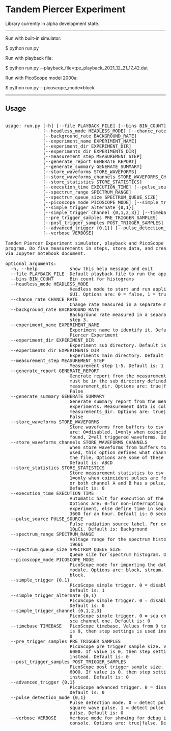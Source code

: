 # Tandem Piercer Experiment

Library currently in alpha development state.

---

Run with built-in simulator:

$ python run.py

Run with playback file:

$ python run.py --playback_file=tpe_playback_2021_12_21_17_42.dat

Run with PicoScope model 2000a:

$ python run.py --picoscope_mode=block

---

## Usage

<pre>

usage: run.py [-h] [--file PLAYBACK_FILE] [--bins BIN_COUNT]
              [--headless_mode HEADLESS_MODE] [--chance_rate CHANCE_RATE]
              [--background_rate BACKGROUND_RATE]
              [--experiment_name EXPERIMENT_NAME]
              [--experiment_dir EXPERIMENT_DIR]
              [--experiments_dir EXPERIMENTS_DIR]
              [--measurement_step MEASUREMENT_STEP]
              [--generate_report GENERATE_REPORT]
              [--generate_summary GENERATE_SUMMARY]
              [--store_waveforms STORE_WAVEFORMS]
              [--store_waveforms_channels STORE_WAVEFORMS_CHANNELS]
              [--store_statistics STORE_STATISTICS]
              [--execution_time EXECUTION_TIME] [--pulse_source PULSE_SOURCE]
              [--spectrum_range SPECTRUM_RANGE]
              [--spectrum_queue_size SPECTRUM_QUEUE_SIZE]
              [--picoscope_mode PICOSCOPE_MODE] [--simple_trigger {0,1}]
              [--simple_trigger_alternate {0,1}]
              [--simple_trigger_channel {0,1,2,3}] [--timebase TIMEBASE]
              [--pre_trigger_samples PRE_TRIGGER_SAMPLES]
              [--post_trigger_samples POST_TRIGGER_SAMPLES]
              [--advanced_trigger {0,1}] [--pulse_detection_mode {0,1}]
              [--verbose VERBOSE]

Tandem Piercer Experiment simulator, playback and PicoScope data acquisition
program. Do five measurements in steps, store data, and create a report file
via Jupyter notebook document.

optional arguments:
  -h, --help            show this help message and exit
  --file PLAYBACK_FILE  Default playback file to run the application.
  --bins BIN_COUNT      Bin count for histograms
  --headless_mode HEADLESS_MODE
                        Headless mode to start and run application without
                        GUI. Options are: 0 = false, 1 = true. Default is: 0.
  --chance_rate CHANCE_RATE
                        Change rate measured in a separate measurement step 2.
  --background_rate BACKGROUND_RATE
                        Background rate measured in a separate measurement
                        step 3.
  --experiment_name EXPERIMENT_NAME
                        Experiment name to identify it. Default is: Tandem
                        Piercer Experiment
  --experiment_dir EXPERIMENT_DIR
                        Experiment sub directory. Default is: default
  --experiments_dir EXPERIMENTS_DIR
                        Experiments main directory. Default is: experiments
  --measurement_step MEASUREMENT_STEP
                        Measurement step 1-5. Default is: 1
  --generate_report GENERATE_REPORT
                        Generate report from the measurement. Measurement data
                        must be in the sub directory defined by
                        measurement_dir. Options are: true|false. Default is:
                        False
  --generate_summary GENERATE_SUMMARY
                        Generate summary report from the measurements in all
                        experiments. Measurement data is collected from the
                        measurements_dir. Options are: true|false. Default is:
                        False
  --store_waveforms STORE_WAVEFORMS
                        Store waveforms from buffers to csv files. Options
                        are: 0=disabled, 1=only when coincident signals are
                        found, 2=all triggered waveforms. Default is: 0
  --store_waveforms_channels STORE_WAVEFORMS_CHANNELS
                        When store_waveforms from buffers to csv files is
                        used, this option defines what channels are stored to
                        the file. Options are some of these characters: ABCD.
                        Default is: ABCD
  --store_statistics STORE_STATISTICS
                        Store measurement statistics to csv files. 0=disabled,
                        1=only when coincident pulses are found, 2=if either
                        or both channel A and B has a pulse, 3=everything.
                        Default is: 0
  --execution_time EXECUTION_TIME
                        Automatic halt for execution of the experiment.
                        Options are: 0=for non-interrupting execution of the
                        experiment, else define time in seconds, for example
                        3600 for an hour. Default is: 0 seconds.
  --pulse_source PULSE_SOURCE
                        Pulse radiation source label. For example: Cd-109
                        10μCi. Default is: Background
  --spectrum_range SPECTRUM_RANGE
                        Voltage range for the spectrum histograms. Default is:
                        19661
  --spectrum_queue_size SPECTRUM_QUEUE_SIZE
                        Queue size for spectrum histogram. Default is: 30000
  --picoscope_mode PICOSCOPE_MODE
                        PicoScope mode for importing the data acquisition
                        module. Options are: block, stream, None. Default is:
                        block.
  --simple_trigger {0,1}
                        PicoScope simple trigger. 0 = disabled, 1 = enabled.
                        Default is: 1
  --simple_trigger_alternate {0,1}
                        PicoScope simple trigger. 0 = disabled, 1 = enabled.
                        Default is: 0
  --simple_trigger_channel {0,1,2,3}
                        PicoScope simple trigger. 0 = sca channel zero, 1 =
                        sca channel one. Default is: 0
  --timebase TIMEBASE   PicoScope timebase. Values from 0 to 60000. If value
                        is 0, then step settings is used instead. Default is:
                        0
  --pre_trigger_samples PRE_TRIGGER_SAMPLES
                        PicoScope pre trigger sample size. Values from 0 to
                        6000. If value is 0, then step settings is used
                        instead. Default is: 0
  --post_trigger_samples POST_TRIGGER_SAMPLES
                        PicoScope post trigger sample size. Values from 0 to
                        6000. If value is 0, then step settings is used
                        instead. Default is: 0
  --advanced_trigger {0,1}
                        PicoScope advanced trigger. 0 = disabled, 1 = enabled.
                        Default is: 0
  --pulse_detection_mode {0,1}
                        Pulse detection mode. 0 = detect pulse from the (SCA)
                        square wave pulse. 1 = detect pulse from the raw
                        pulse. Default is: 0
  --verbose VERBOSE     Verbose mode for showing for debug information in the
                        console. Options are: true|false. Default is: False

</pre>
